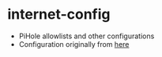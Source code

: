 # internet-config
* PiHole allowlists and other configurations
* Configuration originally from [here](https://raw.githubusercontent.com/anudeepND/whitelist/refs/heads/master/domains/whitelist.txt)
